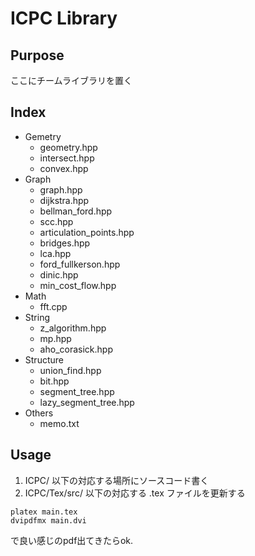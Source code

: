 ﻿# ICPC Library

## Purpose

ここにチームライブラリを置く

## Index

- Gemetry
    + geometry.hpp
    + intersect.hpp
    + convex.hpp
- Graph
    + graph.hpp
    + dijkstra.hpp
    + bellman_ford.hpp
    + scc.hpp
    + articulation_points.hpp
    + bridges.hpp
    + lca.hpp
    + ford_fullkerson.hpp
    + dinic.hpp
    + min_cost_flow.hpp
- Math
    + fft.cpp
- String
    + z_algorithm.hpp
    + mp.hpp
    + aho_corasick.hpp
- Structure
    + union_find.hpp
    + bit.hpp
    + segment_tree.hpp
    + lazy_segment_tree.hpp
- Others
    + memo.txt

## Usage

1. ICPC/ 以下の対応する場所にソースコード書く
2. ICPC/Tex/src/ 以下の対応する .tex ファイルを更新する

```
platex main.tex
dvipdfmx main.dvi
```
で良い感じのpdf出てきたらok.
